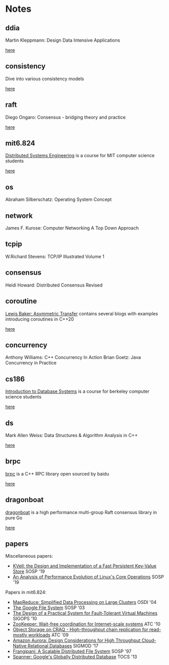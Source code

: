 # Notes

## ddia

Martin Kleppmann: Design Data Intensive Applications

[here](https://github.com/JasonYuchen/notes/tree/master/ddia)

## consistency

Dive into various consistency models

[here](https://github.com/JasonYuchen/notes/tree/master/consistency)

## raft

Diego Ongaro: Consensus - bridging theory and practice

[here](https://github.com/JasonYuchen/notes/tree/master/raft)

## mit6.824

[Distributed Systems Engineering](https://pdos.csail.mit.edu/6.824/schedule.html) is a course for MIT computer science students

[here](https://github.com/JasonYuchen/notes/tree/master/mit6.824)

## os

Abraham Silberschatz: Operating System Concept

## network

James F. Kurose: Computer Networking A Top Down Approach

## tcpip

W.Richard Stevens: TCP/IP Illustrated Volume 1

## consensus

Heidi Howard: Distributed Consensus Revised

## coroutine

[Lewis Baker: Asymmetric Transfer](https://lewissbaker.github.io/) contains several blogs with examples introducing coroutines in C++20

[here](mit6.824)

## concurrency

Anthony Williams: C++ Concurrency In Action
Brian Goetz: Java Concurrency in Practice

## cs186

[Introduction to Database Systems](https://cs186berkeley.net/) is a course for berkeley computer science students

[here](https://github.com/JasonYuchen/notes/tree/master/cs186)

## ds

Mark Allen Weiss: Data Structures & Algorithm Analysis in C++

[here](https://github.com/JasonYuchen/notes/tree/master/ds)

## brpc

[brpc](https://github.com/apache/incubator-brpc/tree/master/docs/cn) is a C++ RPC library open sourced by baidu

[here](https://github.com/JasonYuchen/notes/tree/master/brpc)

## dragonboat

[dragonboat](https://github.com/lni/dragonboat) is a high performance multi-group Raft consensus library in pure Go

[here](https://github.com/JasonYuchen/notes/tree/master/dragonboat)


## papers

Miscellaneous papers:

- [KVell: the Design and Implementation of a Fast Persistent Key-Value Store](papers/2019_SOSP_KVell.md) SOSP '19
- [An Analysis of Performance Evolution of Linux's Core Operations](papers/2019_SOSP_Syscall.md) SOSP '19

Papers in mit6.824:

- [MapReduce: Simplified Data Processing on Large Clusters](mit6.824/MapReduce.md) OSDI '04
- [The Google File System](mit6.824/GFS.md) SOSP '03
- [The Design of a Practical System for Fault-Tolerant Virtual Machines](mit6.824/Fault_Tolerant_VM.md) SIGOPS '10
- [ZooKeeper: Wait-free coordination for Internet-scale systems](mit6.824/ZooKeeper.md) ATC '10
- [Object Storage on CRAQ - High-throughput chain replication for read-mostly workloads](mit6.824/CRAQ_Chain_Replication.md) ATC '09
- [Amazon Aurora: Design Considerations for High Throughput Cloud-Native Relational Databases](mit6.824/Aurora.md) SIGMOD '17
- [Frangipani: A Scalable Distributed File System](mit6.824/Frangipani.md) SOSP '97
- [Spanner: Google's Globally Distributed Database](mit6.824/Spanner.md) TOCS '13